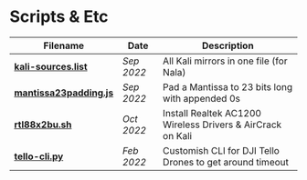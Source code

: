 # Scripts & Etc

| Filename                                         | Date       | Description                                                |
| ------------------------------------------------ | ---------- | ---------------------------------------------------------- |
| **[kali-sources.list](kali-sources.list)**       | _Sep 2022_ | All Kali mirrors in one file (for Nala)                    |
| **[mantissa23padding.js](mantissa23padding.js)** | _Sep 2022_ | Pad a Mantissa to 23 bits long with appended 0s            |
| **[rtl88x2bu.sh](rtl88x2bu.sh)**                 | _Oct 2022_ | Install Realtek AC1200 Wireless Drivers & AirCrack on Kali |
| **[tello-cli.py](tello-cli.py)**                 | _Feb 2022_ | Customish CLI for DJI Tello Drones to get around timeout   |
